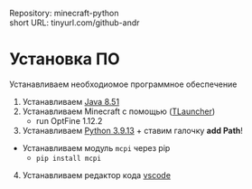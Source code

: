 Repository: minecraft-python  
short URL: tinyurl.com/github-andr

# Установка ПО

Устанавливаем необходиомое программное обеспечение

1. Устанавливаем [Java 8.51](https://www.java.com/en/download/manual.jsp)
2. Устанавливаем Minecraft с помощью ([TLauncher](https://tlauncher.org/))
    * run OptFine 1.12.2
3. Устанавливаем [Python 3.9.13](https://www.python.org/downloads/windows/) + ставим галочку **add Path**!
  * Устанавливаем модуль `mcpi` через pip
    * `pip install mcpi`
4. Устанавливаем редактор кода [vscode](https://code.visualstudio.com/docs/setup/windows)

